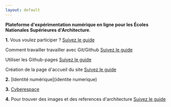 ```yaml
---
layout: default
---
```


**Plateforme d'expérimentation numérique en ligne pour les Écoles Nationales Supérieures d'Architecture**. 

**1.** Vous voulez participer ? [Suivez le guide](git)

  Comment travailler travailler avec Git/Github [Suivez le guide](comment)

  Utiliser les Github-pages [Suivez le guide](utiliser)

  Création de la page d'accueil du site [Suivez le guide](creation)

**2.** [Identité numérique](identite numerique)

**3.** [Cyberespace](cyberspace)

**4.** Pour trouver des images et des references d'architecture [Suivez le guide](informations)
